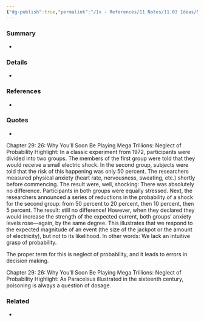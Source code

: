 ```yaml
---
{"dg-publish":true,"permalink":"/1x - References/11 Notes/11.03 Ideas/Neglect of Probability/","title":"Neglect of Probability","created":"2022-12-15T07:58:30.000+03:00","updated":"2024-02-14T20:18:26.805+03:00"}
---
```



### Summary
- 

### Details
- 

### References
- 

### Quotes
- 
Chapter 29: 26: Why You’ll Soon Be Playing Mega Trillions: Neglect of Probability
Highlight: In a classic experiment from 1972, participants were divided into two groups. The members of the first group were told that they would receive a small electric shock. In the second group, subjects were told that the risk of this happening was only 50 percent. The researchers measured physical anxiety (heart rate, nervousness, sweating, etc.) shortly before commencing. The result were, well, shocking: There was absolutely no difference. Participants in both groups were equally stressed. Next, the researchers announced a series of reductions in the probability of a shock for the second group: from 50 percent to 20 percent, then 10 percent, then 5 percent. The result: still no difference! However, when they declared they would increase the strength of the expected current, both groups’ anxiety levels rose—again, by the same degree. This illustrates that we respond to the expected magnitude of an event (the size of the jackpot or the amount of electricity), but not to its likelihood. In other words: We lack an intuitive grasp of probability.

  The proper term for this is neglect of probability, and it leads to errors in decision making. 


Chapter 29: 26: Why You’ll Soon Be Playing Mega Trillions: Neglect of Probability
Highlight:  As Paracelsus illustrated in the sixteenth century, poisoning is always a question of dosage.

### Related
- 